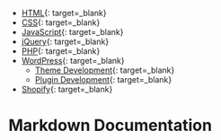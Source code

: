 * [HTML](html){: target=_blank}
* [CSS](css){: target=_blank}
* [JavaScript](javascript){: target=_blank}
* [jQuery](javascript/jquery){: target=_blank}
* [PHP](php){: target=_blank}
* [WordPress](wordpress){: target=_blank}
    *  [Theme Development](wordpress/theme-development){: target=_blank}
    *  [Plugin Development](wordpress/theme-development){: target=_blank}
* [Shopify](shopify){: target=_blank}

# Markdown Documentation


